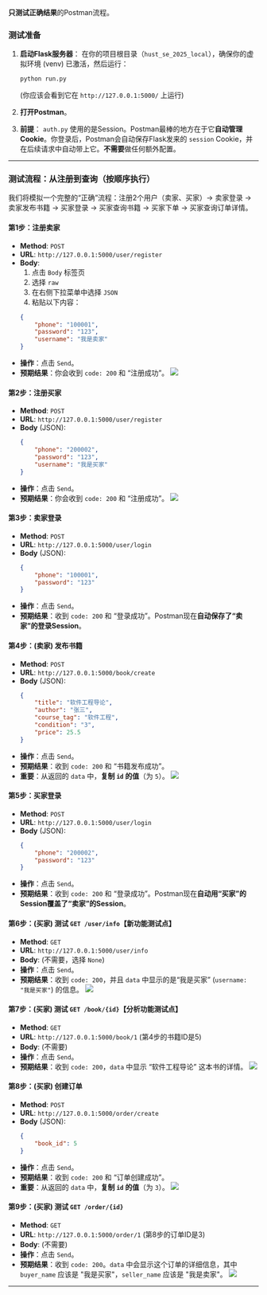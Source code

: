 
**只测试正确结果**的Postman流程。

###  测试准备

1.  **启动Flask服务器**：
    在你的项目根目录（`hust_se_2025_local`），确保你的虚拟环境 (venv) 已激活，然后运行：

    ```bash
    python run.py
    ```

    (你应该会看到它在 `http://127.0.0.1:5000/` 上运行)

2.  **打开Postman**。

3.  **前提**： `auth.py` 使用的是Session。Postman最棒的地方在于它**自动管理Cookie**。你登录后，Postman会自动保存Flask发来的 `session` Cookie，并在后续请求中自动带上它。**不需要**做任何额外配置。

-----

###  测试流程：从注册到查询（按顺序执行）

我们将模拟一个完整的“正确”流程：注册2个用户（卖家、买家）-\> 卖家登录 -\> 卖家发布书籍 -\> 买家登录 -\> 买家查询书籍 -\> 买家下单 -\> 买家查询订单详情。

#### 第1步：注册卖家

  * **Method**: `POST`
  * **URL**: `http://127.0.0.1:5000/user/register`
  * **Body**:
    1.  点击 `Body` 标签页
    2.  选择 `raw`
    3.  在右侧下拉菜单中选择 `JSON`
    4.  粘贴以下内容：
    <!-- end list -->
    ```json
    {
        "phone": "100001",
        "password": "123",
        "username": "我是卖家"
    }
    ```
  * **操作**：点击 `Send`。
  * **预期结果**：你会收到 `code: 200` 和 “注册成功”。
  ![](./images_of_test/三号用户我是卖家注册成功.JPG)

#### 第2步：注册买家

  * **Method**: `POST`
  * **URL**: `http://127.0.0.1:5000/user/register`
  * **Body** (JSON):
    ```json
    {
        "phone": "200002",
        "password": "123",
        "username": "我是买家"
    }
    ```
  * **操作**：点击 `Send`。
  * **预期结果**：你会收到 `code: 200` 和 “注册成功”。
  ![](./images_of_test/四号用户我是买家注册成功.JPG)
#### 第3步：卖家登录

  * **Method**: `POST`
  * **URL**: `http://127.0.0.1:5000/user/login`
  * **Body** (JSON):
    ```json
    {
        "phone": "100001",
        "password": "123"
    }
    ```
  * **操作**：点击 `Send`。
  * **预期结果**：收到 `code: 200` 和 “登录成功”。Postman现在**自动保存了“卖家”的登录Session**。

#### 第4步：(卖家) 发布书籍

  * **Method**: `POST`
  * **URL**: `http://127.0.0.1:5000/book/create`
  * **Body** (JSON):
    ```json
    {
        "title": "软件工程导论",
        "author": "张三",
        "course_tag": "软件工程",
        "condition": "3",
        "price": 25.5
    }
    ```
  * **操作**：点击 `Send`。
  * **预期结果**：收到 `code: 200` 和 “书籍发布成功”。
  * **重要**：从返回的 `data` 中，**复制 `id` 的值**（为 `5`）。
    ![](./images_of_test/卖家登陆成功并发布id值为5的书.JPG)
#### 第5步：买家登录

  * **Method**: `POST`
  * **URL**: `http://127.0.0.1:5000/user/login`
  * **Body** (JSON):
    ```json
    {
        "phone": "200002",
        "password": "123"
    }
    ```
  * **操作**：点击 `Send`。
  * **预期结果**：收到 `code: 200` 和 “登录成功”。Postman现在**自动用“买家”的Session覆盖了“卖家”的Session**。

#### 第6步：(买家) 测试 `GET /user/info`【新功能测试点】

  * **Method**: `GET`
  * **URL**: `http://127.0.0.1:5000/user/info`
  * **Body**: (不需要，选择 `None`)
  * **操作**：点击 `Send`。
  * **预期结果**：收到 `code: 200`，并且 `data` 中显示的是“我是买家” (`username: "我是买家"`) 的信息。
    ![](./images_of_test/买家登录成功并用户信息获取成功.JPG)
#### 第7步：(买家) 测试 `GET /book/{id}`【分析功能测试点】

  * **Method**: `GET`
  * **URL**: `http://127.0.0.1:5000/book/1` (第4步的书籍ID是5)
  * **Body**: (不需要)
  * **操作**：点击 `Send`。
  * **预期结果**：收到 `code: 200`，`data` 中显示 “软件工程导论” 这本书的详情。
    ![](./images_of_test/买家查询到3号用户测试卖家刚发布的书.JPG)
#### 第8步：(买家) 创建订单

  * **Method**: `POST`
  * **URL**: `http://127.0.0.1:5000/order/create`
  * **Body** (JSON):
    ```json
    {
        "book_id": 5
    }
    ```
  * **操作**：点击 `Send`。
  * **预期结果**：收到 `code: 200` 和 “订单创建成功”。
  * **重要**：从返回的 `data` 中，**复制 `id` 的值**（为 `3`）。
    ![](./images_of_test/4号买家创建购买3号卖家发布书的订单成功.JPG)
#### 第9步：(买家) 测试 `GET /order/{id}`

  * **Method**: `GET`
  * **URL**: `http://127.0.0.1:5000/order/1` (第8步的订单ID是3)
  * **Body**: (不需要)
  * **操作**：点击 `Send`。
  * **预期结果**：收到 `code: 200`。`data` 中会显示这个订单的详细信息，其中 `buyer_name` 应该是 "我是买家"，`seller_name` 应该是 "我是卖家"。
![](./images_of_test/查询订单功能完成.JPG)
-----


